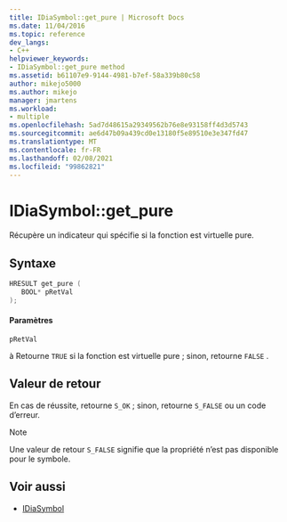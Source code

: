 ```yaml
---
title: IDiaSymbol::get_pure | Microsoft Docs
ms.date: 11/04/2016
ms.topic: reference
dev_langs:
- C++
helpviewer_keywords:
- IDiaSymbol::get_pure method
ms.assetid: b61107e9-9144-4981-b7ef-58a339b80c58
author: mikejo5000
ms.author: mikejo
manager: jmartens
ms.workload:
- multiple
ms.openlocfilehash: 5ad7d48615a29349562b76e8e93158ff4d3d5743
ms.sourcegitcommit: ae6d47b09a439cd0e13180f5e89510e3e347fd47
ms.translationtype: MT
ms.contentlocale: fr-FR
ms.lasthandoff: 02/08/2021
ms.locfileid: "99862821"
---
```

# <a name="idiasymbolget_pure"></a>IDiaSymbol::get_pure
Récupère un indicateur qui spécifie si la fonction est virtuelle pure.

## <a name="syntax"></a>Syntaxe

```C++
HRESULT get_pure ( 
   BOOL* pRetVal
);
```

#### <a name="parameters"></a>Paramètres
 `pRetVal`

à Retourne `TRUE` si la fonction est virtuelle pure ; sinon, retourne `FALSE` .

## <a name="return-value"></a>Valeur de retour
 En cas de réussite, retourne `S_OK` ; sinon, retourne `S_FALSE` ou un code d’erreur.

> [!NOTE]
> Une valeur de retour `S_FALSE` signifie que la propriété n’est pas disponible pour le symbole.

## <a name="see-also"></a>Voir aussi
- [IDiaSymbol](../../debugger/debug-interface-access/idiasymbol.md)